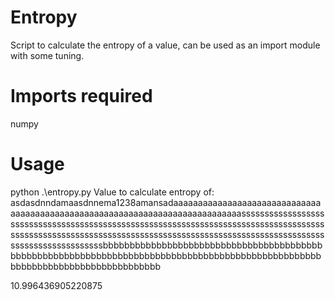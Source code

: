 # Entropy
Script to calculate the entropy of a value, can be used as an import module with some tuning.

# Imports required
numpy 


# Usage

python .\entropy.py
Value to calculate entropy of:  asdasdnndamaasdnnema1238amansadaaaaaaaaaaaaaaaaaaaaaaaaaaaaaaaaaaaaaaaaaaaaaaaaaaaaaaaaaaaaaaaaaaaaaaaaaaaaassssssssssssssssssssssssssssssssssssssssssssssssssssssssssssssssssssssssssssssssssssssssssssssssssssssssssssssssssssssssssssssssssssssssssssssssssssssssssssssssssssssssssssssbbbbbbbbbbbbbbbbbbbbbbbbbbbbbbbbbbbbbbbbbbbbbbbbbbbbbbbbbbbbbbbbbbbbbbbbbbbbbbbbbbbbbbbbbbbbbbbbbbbbbbbbbbbbbbbbbbbbbbbbbbbbbbb

10.996436905220875
